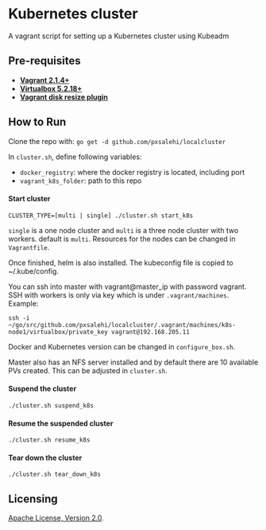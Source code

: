 # Kubernetes cluster
A vagrant script for setting up a Kubernetes cluster using Kubeadm

## Pre-requisites

 * **[Vagrant 2.1.4+](https://www.vagrantup.com)**
 * **[Virtualbox 5.2.18+](https://www.virtualbox.org)**
 * **[Vagrant disk resize plugin](https://github.com/sprotheroe/vagrant-disksize)**

## How to Run

Clone the repo with:
`go get -d github.com/pxsalehi/localcluster`

In `cluster.sh`, define following variables:
* `docker_registry`: where the docker registry is located, including port
* `vagrant_k8s_folder`: path to this repo 

#### Start cluster

`CLUSTER_TYPE=[multi | single] ./cluster.sh start_k8s`

`single` is a one node cluster and `multi` is a three node cluster with two workers. default is `multi`. Resources for the nodes can be changed in `Vagrantfile`.

Once finished, helm is also installed. The kubeconfig file is copied to ~/.kube/config.

You can ssh into master with vagrant@master_ip with password vagrant. SSH with workers is only via key which is under `.vagrant/machines`. Example:

`ssh -i ~/go/src/github.com/pxsalehi/localcluster/.vagrant/machines/k8s-node1/virtualbox/private_key vagrant@192.168.205.11`

Docker and Kubernetes version can be changed in `configure_box.sh`.

Master also has an NFS server installed and by default there are 10 available PVs created. This can be adjusted in `cluster.sh`.

#### Suspend the cluster

`./cluster.sh suspend_k8s`

#### Resume the suspended cluster

`./cluster.sh resume_k8s`

#### Tear down the cluster

`./cluster.sh tear_down_k8s`

## Licensing

[Apache License, Version 2.0](http://opensource.org/licenses/Apache-2.0).
